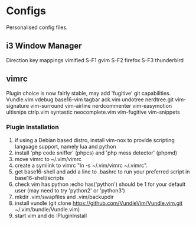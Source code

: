 # Configs

Personalised config files.

## i3 Window Manager
Direction key mappings vimified
  S-F1 gvim
  S-F2 firefox
  S-F3 thunderbird

## vimrc
Plugin choice is now fairly stable, may add 'fugitive' git capabilities.
  Vundle.vim
  vdebug
  base16-vim
  tagbar
  ack.vim
  undotree
  nerdtree.git
  vim-signature
  vim-surround
  vim-airline
  nerdcommenter
  vim-easymotion
  ultisnips
  ctrlp.vim
  syntastic
  neocomplete.vim
  vim-fugitive
  vim-snippets

### Plugin Installation
1. if using a Debian based distro, install vim-nox to provide scripting language support, namely lua and python
2. install 'php code sniffer' (phpcs) and 'php mess detector' (phpmd)
3. move vimrc to ~/.vim/vimrc
4. create a symlink to vimrc "ln -s ~/.vim/vimrc ~/.vimrc".
5. get base16-shell and add a line to .bashrc to run your preferred script in base16-shell/scripts
6. check vim has python :echo has('python') should be 1 for your default user (may need to try 'python2' or 'python3')
7. mkdir .vim/swapfiles and .vim/backupdir
8. install vundle (git clone https://github.com/VundleVim/Vundle.vim.git ~/.vim/bundle/Vundle.vim)
9. start vim and do :PluginInstall
